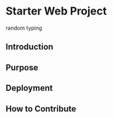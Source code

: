 # Starter Web Project
random typing

## Introduction

## Purpose

## Deployment

## How to Contribute